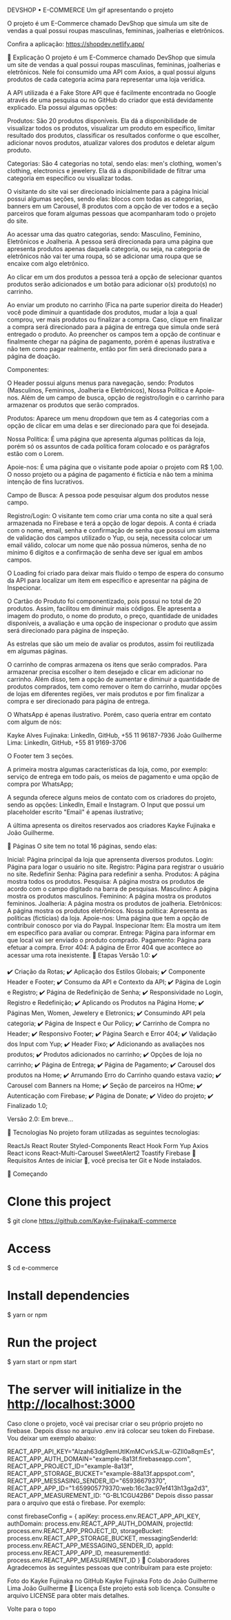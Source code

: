 DEVSHOP • E-COMMERCE
Um gif apresentando o projeto

O projeto é um E-Commerce chamado DevShop que simula um site de vendas a qual possui roupas masculinas, femininas, joalherias e eletrônicos.

Confira a aplicação: https://shopdev.netlify.app/

📄 Explicação
O projeto é um E-Commerce chamado DevShop que simula um site de vendas a qual possui roupas masculinas, femininas, joalherias e eletrônicos. Nele foi consumido uma  API com  Axios, a qual possui alguns produtos de cada categoria acima para representar uma loja verídica.

A  API utilizada é a Fake Store API que é facilmente encontrada no Google através de uma pesquisa ou no GitHub do criador que está devidamente explicado. Ela possui algumas opções:

Produtos: São 20 produtos disponíveis. Ela dá a disponibilidade de visualizar todos os produtos, visualizar um produto em específico, limitar resultado dos produtos, classificar os resultados conforme o que escolher, adicionar novos produtos, atualizar valores dos produtos e deletar algum produto.

Categorias: Sâo 4 categorias no total, sendo elas: men's clothing, women's clothing, electronics e jewelery. Ela dá a disponibilidade de filtrar uma categoria em específico ou visualizar todas.

O visitante do site vai ser direcionado inicialmente para a página Inicial possui algumas seções, sendo elas: blocos com todas as categorias, banners em um Carousel, 8 produtos com a opção de ver todos e a seção parceiros que foram algumas pessoas que acompanharam todo o projeto do site.

Ao acessar uma das quatro categorias, sendo: Masculino, Feminino, Eletrônicos e Joalheria. A pessoa será direcionada para uma página que apresenta produtos apenas daquela categoria, ou seja, na categoria de eletrônicos não vai ter uma roupa, só se adicionar uma roupa que se encaixe com algo eletrônico.

Ao clicar em um dos produtos a pessoa terá a opção de selecionar quantos produtos serão adicionados e um botão para adicionar o(s) produto(s) no carrinho.

Ao enviar um produto no carrinho (Fica na parte superior direita do Header) você pode diminuir a quantidade dos produtos, mudar a loja a qual comprou, ver mais produtos ou finalizar a compra. Caso, clique em finalizar a compra será direcionado para a página de entrega que simula onde será entregado o produto. Ao preencher os campos tem a opção de continuar e finalmente chegar na página de pagamento, porém é apenas ilustrativa e não tem como pagar realmente, então por fim será direcionado para a página de doação.

Componentes:

O Header possui alguns menus para navegação, sendo: Produtos (Masculinos, Femininos, Joalheria e Eletrônicos), Nossa Política e Apoie-nos. Além de um campo de busca, opção de registro/login e o carrinho para armazenar os produtos que serão comprados.

Produtos: Aparece um menu dropdown que tem as 4 categorias com a opção de clicar em uma delas e ser direcionado para que foi desejada.

Nossa Política: É uma página que apresenta algumas políticas da loja, porém só os assuntos de cada política foram colocado e os parágrafos estão com o Lorem.

Apoie-nos: É uma página que o visitante pode apoiar o projeto com R$ 1,00. O nosso projeto ou a página de pagamento é fictícia e não tem a mínima intenção de fins lucrativos.

Campo de Busca: A pessoa pode pesquisar algum dos produtos nesse campo.

Registro/Login: O visitante tem como criar uma conta no site a qual será armazenada no Firebase e terá a opção de logar depois. A conta é criada com o nome, email, senha e confirmação de senha que possui um sistema de validação dos campos utilizado o Yup, ou seja, necessita colocar um email válido, colocar um nome que não possua números, senha de no mínimo 6 dígitos e a confirmação de senha deve ser igual em ambos campos.

O Loading foi criado para deixar mais fluído o tempo de espera do consumo da  API para localizar um item em específico e apresentar na página de Inspecionar.

O Cartão do Produto foi componentizado, pois possui no total de 20 produtos. Assim, facilitou em diminuir mais códigos. Ele apresenta a imagem do produto, o nome do produto, o preço, quantidade de unidades disponíveis, a avaliação e uma opção de inspecionar o produto que assim será direcionado para página de inspeção.

As estrelas que são um meio de avaliar os produtos, assim foi reutilizada em algumas páginas.

O carrinho de compras armazena os itens que serão comprados. Para armazenar precisa escolher o item desejado e clicar em adicionar no carrinho. Além disso, tem a opção de aumentar e diminuir a quantidade de produtos comprados, tem como remover o item do carrinho, mudar opções de lojas em diferentes regiões, ver mais produtos e por fim finalizar a compra e ser direcionado para página de entrega.

O WhatsApp é apenas ilustrativo. Porém, caso queria entrar em contato com algum de nós:

Kayke Alves Fujinaka: LinkedIn, GitHub, +55 11 96187-7936
João Guilherme Lima: LinkedIn, GitHub, +55 81 9169-3706

O Footer tem 3 seções.

A primeira mostra algumas características da loja, como, por exemplo: serviço de entrega em todo país, os meios de pagamento e uma opção de compra por WhatsApp;

A segunda oferece alguns meios de contato com os criadores do projeto, sendo as opções: LinkedIn, Email e Instagram. O Input que possui um placeholder escrito "Email" é apenas ilustrativo;

A última apresenta os direitos reservados aos criadores Kayke Fujinaka e João Guilherme.

📁 Páginas
O site tem no total 16 páginas, sendo elas:

Inicial: Página principal da loja que aprensenta diversos produtos.
Login: Página para logar o usuário no site.
Registro: Página para registrar o usuário no site.
Redefinir Senha: Página para redefinir a senha.
Produtos: A página mostra todos os produtos.
Pesquisa: A página mostra os produtos de acordo com o campo digitado na barra de pesquisas.
Masculino: A página mostra os produtos masculinos.
Feminino: A página mostra os produtos femininos.
Joalheria: A página mostra os produtos de joalheria.
Eletrônicos: A página mostra os produtos eletrônicos.
Nossa política: Apresenta as políticas (fictícias) da loja.
Apoie-nos: Uma página que tem a opção de contribuir conosco por via do Paypal.
Inspecionar Item: Ela mostra um item em específico para avaliar ou comprar.
Entrega: Página para informar em que local vai ser enviado o produto comprado.
Pagamento: Página para efetuar a compra.
Error 404: A página de Error 404 que acontece ao acessar uma rota inexistente.
🎯 Etapas
Versão 1.0: ✔️

✔️ Criação da Rotas;
✔️ Aplicação dos Estilos Globais;
✔️ Componente Header e Footer;
✔️ Consumo da API e Contexto da API;
✔️ Página de Login e Registro;
✔️ Página de Redefinição de Senha;
✔️ Responsividade no Login, Registro e Redefinição;
✔️ Aplicando os Produtos na Página Home;
✔️ Páginas Men, Women, Jewelery e Eletronics;
✔️ Consumindo API pela categoria;
✔️ Página de Inspect e Our Policy;
✔️ Carrinho de Compra no Header;
✔️ Responsivo Footer;
✔️ Página Search e Error 404;
✔️ Validação dos Input com Yup;
✔️ Header Fixo;
✔️ Adicionando as avaliações nos produtos;
✔️ Produtos adicionados no carrinho;
✔️ Opções de loja no carrinho;
✔️ Página de Entrega;
✔️ Página de Pagamento;
✔️ Carousel dos produtos na Home;
✔️ Arrumando Erro do Carrinho quando estava vazio;
✔️ Carousel com Banners na Home;
✔️ Seção de parceiros na HOme;
✔️ Autenticação com Firebase;
✔️ Página de Donate;
✔️ Vídeo do projeto;
✔️ Finalizado 1.0;

Versão 2.0: Em breve...

🚀 Tecnologias
No projeto foram utilizadas as seguintes tecnologias:

ReactJs
React Router
Styled-Components
React Hook Form
Yup
Axios
React icons
React-Multi-Carousel
SweetAlert2
Toastify
Firebase
📕 Requisitos
Antes de iniciar 🏁, você precisa ter Git e Node instalados.

🏁 Começando
# Clone this project
$ git clone https://github.com/Kayke-Fujinaka/E-commerce
# Access
$ cd e-commerce
# Install dependencies
$ yarn or npm 
# Run the project
$ yarn start or npm start 
# The server will initialize in the <http://localhost:3000>
Caso clone o projeto, você vai precisar criar o seu próprio projeto no firebase. Depois disso no arquivo .env irá colocar seu token do Firebase. Vou deixar um exemplo abaixo:

  REACT_APP_API_KEY="AIzah63dg9emUtIKmMCvrkSJLw-GZIl0a8qmEs",
  REACT_APP_AUTH_DOMAIN="example-8a13f.firebaseapp.com",
  REACT_APP_PROJECT_ID="example-8a13f",
  REACT_APP_STORAGE_BUCKET="example-88a13f.appspot.com",
  REACT_APP_MESSASING_SENDER_ID="65936679370",
  REACT_APP_APP_ID="1:659905779370:web:16c3ac97ef413h13ga2d3",
  REACT_APP_MEASUREMENT_ID: "G-BL1CGU42B6"
Depois disso passar para o arquivo que está o firebase. Por exemplo:

  const firebaseConfig = {
  apiKey: process.env.REACT_APP_API_KEY,
  authDomain: process.env.REACT_APP_AUTH_DOMAIN,
  projectId: process.env.REACT_APP_PROJECT_ID,
  storageBucket: process.env.REACT_APP_STORAGE_BUCKET,
  messagingSenderId: process.env.REACT_APP_MESSAGING_SENDER_ID,
  appId: process.env.REACT_APP_APP_ID,
  measurementId: process.env.REACT_APP_MEASUREMENT_ID
}
🤝 Colaboradores
Agradecemos às seguintes pessoas que contribuíram para este projeto:

Foto do Kayke Fujinaka no GitHub
Kayke Fujinaka	Foto do João Guilherme Lima
João Guilherme
📝 Licença
Este projeto está sob licença. Consulte o arquivo LICENSE para obter mais detalhes.

 

Volte para o topo